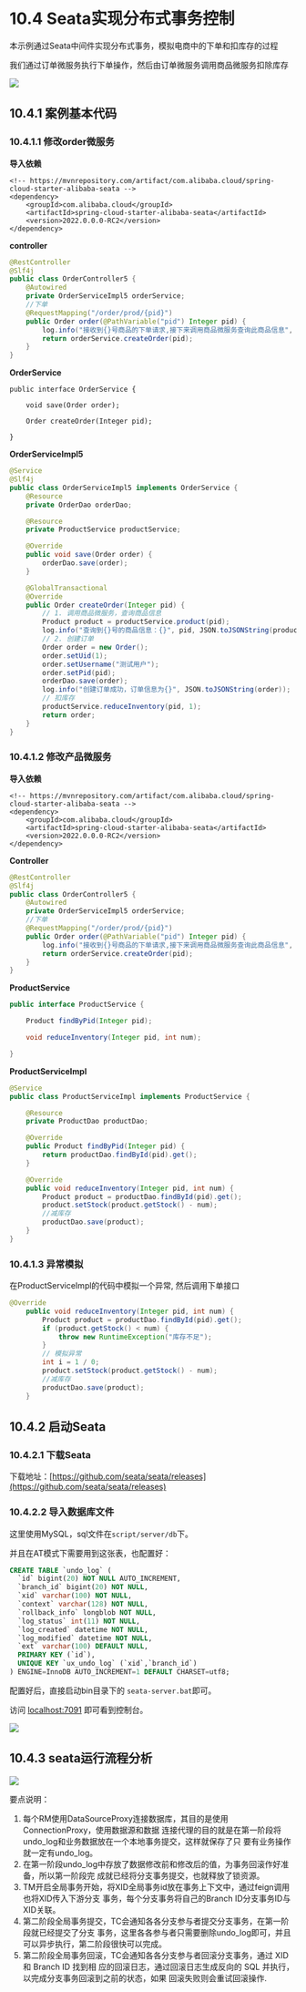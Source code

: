 # 10.4 Seata实现分布式事务控制

本示例通过Seata中间件实现分布式事务，模拟电商中的下单和扣库存的过程&#x20;

我们通过订单微服务执行下单操作，然后由订单微服务调用商品微服务扣除库存

![](<../.gitbook/assets/image (59).png>)

## 10.4.1 案例基本代码&#x20;

### 10.4.1.1 修改order微服务

**导入依赖**

```markup
<!-- https://mvnrepository.com/artifact/com.alibaba.cloud/spring-cloud-starter-alibaba-seata -->
<dependency>
    <groupId>com.alibaba.cloud</groupId>
    <artifactId>spring-cloud-starter-alibaba-seata</artifactId>
    <version>2022.0.0.0-RC2</version>
</dependency>
```

**controller**

```java
@RestController
@Slf4j
public class OrderController5 {
    @Autowired
    private OrderServiceImpl5 orderService;
    //下单
    @RequestMapping("/order/prod/{pid}")
    public Order order(@PathVariable("pid") Integer pid) {
        log.info("接收到{}号商品的下单请求,接下来调用商品微服务查询此商品信息", pid);
        return orderService.createOrder(pid);
    }
}
```

**OrderService**

```
public interface OrderService {

    void save(Order order);

    Order createOrder(Integer pid);

}
```

**OrderServiceImpl5**

```java
@Service
@Slf4j
public class OrderServiceImpl5 implements OrderService {
    @Resource
    private OrderDao orderDao;

    @Resource
    private ProductService productService;

    @Override
    public void save(Order order) {
        orderDao.save(order);
    }

    @GlobalTransactional
    @Override
    public Order createOrder(Integer pid) {
        // 1. 调用商品微服务，查询商品信息
        Product product = productService.product(pid);
        log.info("查询到{}号的商品信息：{}", pid, JSON.toJSONString(product));
        // 2. 创建订单
        Order order = new Order();
        order.setUid(1);
        order.setUsername("测试用户");
        order.setPid(pid);
        orderDao.save(order);
        log.info("创建订单成功，订单信息为{}", JSON.toJSONString(order));
        // 扣库存
        productService.reduceInventory(pid, 1);
        return order;
    }
}
```

### 10.4.1.2 修改产品微服务

**导入依赖**

```markup
<!-- https://mvnrepository.com/artifact/com.alibaba.cloud/spring-cloud-starter-alibaba-seata -->
<dependency>
    <groupId>com.alibaba.cloud</groupId>
    <artifactId>spring-cloud-starter-alibaba-seata</artifactId>
    <version>2022.0.0.0-RC2</version>
</dependency>
```

**Controller**

```java
@RestController
@Slf4j
public class OrderController5 {
    @Autowired
    private OrderServiceImpl5 orderService;
    //下单
    @RequestMapping("/order/prod/{pid}")
    public Order order(@PathVariable("pid") Integer pid) {
        log.info("接收到{}号商品的下单请求,接下来调用商品微服务查询此商品信息", pid);
        return orderService.createOrder(pid);
    }
}
```

**ProductService**

```java
public interface ProductService {

    Product findByPid(Integer pid);

    void reduceInventory(Integer pid, int num);

}
```

**ProductServiceImpl**

```java
@Service
public class ProductServiceImpl implements ProductService {

    @Resource
    private ProductDao productDao;

    @Override
    public Product findByPid(Integer pid) {
        return productDao.findById(pid).get();
    }

    @Override
    public void reduceInventory(Integer pid, int num) {
        Product product = productDao.findById(pid).get();
        product.setStock(product.getStock() - num);
        //减库存
        productDao.save(product);
    }
}
```

### 10.4.1.3 异常模拟&#x20;

在ProductServiceImpl的代码中模拟一个异常, 然后调用下单接口

```java
@Override
    public void reduceInventory(Integer pid, int num) {
        Product product = productDao.findById(pid).get();
        if (product.getStock() < num) {
            throw new RuntimeException("库存不足");
        }
        // 模拟异常
        int i = 1 / 0;
        product.setStock(product.getStock() - num);
        //减库存
        productDao.save(product);
    }
```

## 10.4.2 启动Seata

### 10.4.2.1 下载Seata

下载地址：[https://github.com/seata/seata/releases](https://github.com/seata/seata/releases)

### 10.4.2.2 导入数据库文件

这里使用MySQL，sql文件在`script/server/db`下。

并且在AT模式下需要用到这张表，也配置好：

```sql
CREATE TABLE `undo_log` (
  `id` bigint(20) NOT NULL AUTO_INCREMENT,
  `branch_id` bigint(20) NOT NULL,
  `xid` varchar(100) NOT NULL,
  `context` varchar(128) NOT NULL,
  `rollback_info` longblob NOT NULL,
  `log_status` int(11) NOT NULL,
  `log_created` datetime NOT NULL,
  `log_modified` datetime NOT NULL,
  `ext` varchar(100) DEFAULT NULL,
  PRIMARY KEY (`id`),
  UNIQUE KEY `ux_undo_log` (`xid`,`branch_id`)
) ENGINE=InnoDB AUTO_INCREMENT=1 DEFAULT CHARSET=utf8;
```

配置好后，直接启动bin目录下的 `seata-server.bat`即可。

访问 [localhost:7091](http://localhost:7091) 即可看到控制台。

![](<../.gitbook/assets/image (60).png>)

## 10.4.3 seata运行流程分析

![](<../.gitbook/assets/image (61).png>)

要点说明：

1. 每个RM使用DataSourceProxy连接数据库，其目的是使用ConnectionProxy，使用数据源和数据 连接代理的目的就是在第一阶段将undo\_log和业务数据放在一个本地事务提交，这样就保存了只 要有业务操作就一定有undo\_log。
2. 在第一阶段undo\_log中存放了数据修改前和修改后的值，为事务回滚作好准备，所以第一阶段完 成就已经将分支事务提交，也就释放了锁资源。
3. TM开启全局事务开始，将XID全局事务id放在事务上下文中，通过feign调用也将XID传入下游分支 事务，每个分支事务将自己的Branch ID分支事务ID与XID关联。
4. 第二阶段全局事务提交，TC会通知各各分支参与者提交分支事务，在第一阶段就已经提交了分支 事务，这里各各参与者只需要删除undo\_log即可，并且可以异步执行，第二阶段很快可以完成。
5. 第二阶段全局事务回滚，TC会通知各各分支参与者回滚分支事务，通过 XID 和 Branch ID 找到相 应的回滚日志，通过回滚日志生成反向的 SQL 并执行，以完成分支事务回滚到之前的状态，如果 回滚失败则会重试回滚操作.
